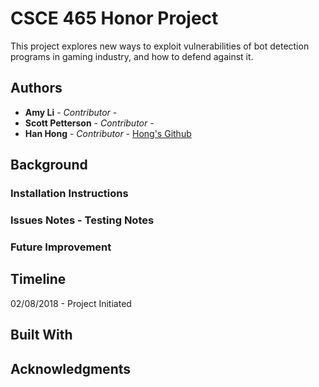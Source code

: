 # CSCE 465 Honor Project

This project explores new ways to exploit vulnerabilities of bot detection programs in gaming industry, and how to defend against it.

## Authors

* **Amy Li** - *Contributor* - 
* **Scott Petterson** - *Contributor* - 
* **Han Hong** - *Contributor* - [Hong's Github](https://github.com/hongsolos)


## Background


### Installation Instructions


### Issues Notes - Testing Notes


### Future Improvement


## Timeline

02/08/2018 - Project Initiated

## Built With


## Acknowledgments




